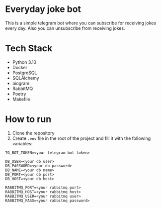 # Everyday joke bot 
This is a simple telegram bot where you can subscribe for receiving jokes every day. 
Also you can unsubscribe from receiving jokes.

# Tech Stack
- Python 3.10
- Docker
- PostgreSQL
- SQLAlchemy
- aiogram
- RabbitMQ
- Poetry
- Makefile

# How to run
1. Clone the repository
2. Create `.env` file in the root of the project and fill it with the following variables:
```
TG_BOT_TOKEN=<your telegram bot token>

DB_USER=<your db user>
DB_PASSWORD=<your db password>
DB_NAME=<your db name>
DB_PORT=<your db port>
DB_HOST=<your db host>

RABBITMQ_PORT=<your rabbitmq port>
RABBITMQ_HOST=<your rabbitmq host>
RABBITMQ_USER=<your rabbitmq user>
RABBITMQ_PASS=<your rabbitmq password>
```